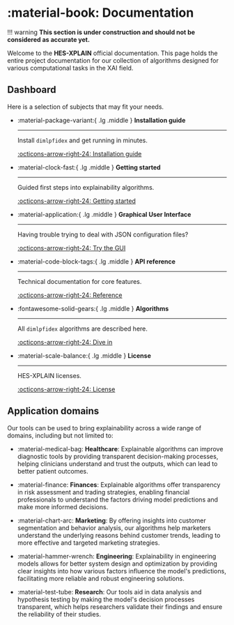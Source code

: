# :material-book: Documentation

!!! warning
    **This section is under construction and should not be considered as accurate yet.**

Welcome to the **HES-XPLAIN** official documentation. This page holds the entire project documentation for our collection of algorithms designed for various computational tasks in the XAI field.

## Dashboard
Here is a selection of subjects that may fit your needs.
<div class="grid cards" markdown>

-   :material-package-variant:{ .lg .middle } **Installation guide**

    ---

    Install `dimlpfidex` and get running in minutes.

    [:octicons-arrow-right-24: Installation guide](installation-guide.md)


-   :material-clock-fast:{ .lg .middle } **Getting started**

    ---

    Guided first steps into explainability algorithms. 

    [:octicons-arrow-right-24: Getting started](getting-started.md)


-   :material-application:{ .lg .middle } **Graphical User Interface**

    ---

    Having trouble trying to deal with JSON configuration files? 

    [:octicons-arrow-right-24: Try the GUI](gui.md)


-   :material-code-block-tags:{ .lg .middle } **API reference**

    ---

    Technical documentation for core features.

    [:octicons-arrow-right-24: Reference](../reference.md)


-   :fontawesome-solid-gears:{ .lg .middle } **Algorithms**

    ---

    All `dimlpfidex` algorithms are described here.

    [:octicons-arrow-right-24: Dive in](algorithms/overview.md)


-   :material-scale-balance:{ .lg .middle } **License**

    ---

    HES-XPLAIN licenses.

    [:octicons-arrow-right-24: License](license.md)

</div>

## Application domains
Our tools can be used to bring explainability across a wide range of domains, including but not limited to:

- :material-medical-bag: **Healthcare**: Explainable algorithms can improve diagnostic tools by providing transparent decision-making processes, helping clinicians understand and trust the outputs, which can lead to better patient outcomes.

- :material-finance: **Finances**: Explainable algorithms offer transparency in risk assessment and trading strategies, enabling financial professionals to understand the factors driving model predictions and make more informed decisions.

- :material-chart-arc: **Marketing**: By offering insights into customer segmentation and behavior analysis, our algorithms help marketers understand the underlying reasons behind customer trends, leading to more effective and targeted marketing strategies.

- :material-hammer-wrench: **Engineering**: Explainability in engineering models allows for better system design and optimization by providing clear insights into how various factors influence the model's predictions, facilitating more reliable and robust engineering solutions.

- :material-test-tube: **Research**: Our tools aid in data analysis and hypothesis testing by making the model's decision processes transparent, which helps researchers validate their findings and ensure the reliability of their studies.